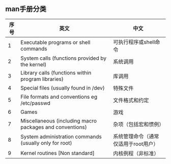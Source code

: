 
## man手册分类
| 序号 | 英文 | 中文 |
| --- | --- | --- |
| 1 | Executable programs or shell commands | 可执行程序或shell命令 |
| 2 | System calls (functions provided by the kernel) | 系统调用 |
| 3 | Library calls (functions within program libraries) | 库调用 |
| 4 | Special files (usually found in /dev) | 特殊文件 |
| 5 | File formats and conventions eg /etc/passwd | 文件格式和约定 |
| 6 | Games | 游戏 |
| 7 | Miscellaneous (including macro packages and conventions) | 杂项（包括宏和惯例） |
| 8 | System administration commands (usually only for root) | 系统管理命令（通常仅适用于root用户） |
| 9 | Kernel routines [Non standard] | 内核例程（非标准） |

